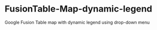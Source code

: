 FusionTable-Map-dynamic-legend
==============================

Google Fusion Table map with dynamic legend using drop-down menu
